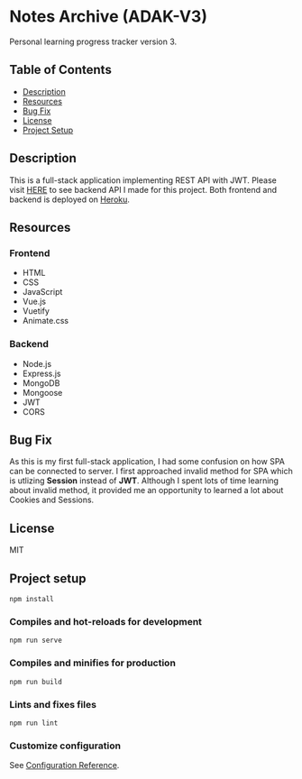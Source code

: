 # **Notes Archive (ADAK-V3)**
Personal learning progress tracker version 3. 

## Table of Contents
- [ Description ](#desc)
- [ Resources ](#resources)
- [ Bug Fix ](#bug_fix)
- [ License ](#license)
- [ Project Setup ](#project_setup)

<a name="desc"></a>
## Description
This is a full-stack application implementing REST API with JWT. Please visit [HERE](https://adakapi.herokuapp.com/) to see backend API I made for this project. Both frontend and backend is deployed on [Heroku](https://www.heroku.com).

<a name="resources"></a>
## Resources
### Frontend
- HTML
- CSS
- JavaScript
- Vue.js
- Vuetify
- Animate.css
### Backend
- Node.js
- Express.js
- MongoDB
- Mongoose
- JWT
- CORS

<a name="bug_fix"></a>
## Bug Fix
As this is my first full-stack application, I had some confusion on how SPA can be connected to server. I first approached invalid method for SPA which is utlizing <b>Session</b> instead of <b>JWT</b>. Although I spent lots of time learning about invalid method, it provided me an opportunity to learned a lot about Cookies and Sessions.

<a name="license"></a>
## License

MIT

<a name="project_setup"></a>
## Project setup
```
npm install
```

### Compiles and hot-reloads for development
```
npm run serve
```

### Compiles and minifies for production
```
npm run build
```

### Lints and fixes files
```
npm run lint
```

### Customize configuration
See [Configuration Reference](https://cli.vuejs.org/config/).
